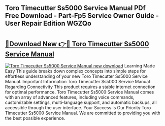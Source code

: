 ## Toro Timecutter Ss5000 Service Manual PDf Free Download - Part-Fp5 Service Owner Guide - User Repair Edition WGZQo

# <h2><a href="http://bc1169.oget.top/?id=Toro+Timecutter+Ss5000+Service+Manual">🔗Download New 👉🔴 Toro Timecutter Ss5000 Service Manual</a></h2>

[![Toro Timecutter Ss5000 Service Manual new download](https://i.imgur.com/5g1atiW.png)](http://bc1169.oget.top/?id=Toro+Timecutter+Ss5000+Service+Manual)
Learning Made Easy This guide breaks down complex concepts into simple steps for effortless understanding of your new Toro Timecutter Ss5000 Service Manual. Important Information Toro Timecutter Ss5000 Service Manual Regarding Connectivity This product requires a stable internet connection for optimal performance. Toro Timecutter Ss5000 Service Manual comes with an array of advanced features, including voice commands, customizable settings, multi-language support, and automatic backups, all accessible through the user interface. Your Success is Our Priority Toro Timecutter Ss5000 Service Manual. We are committed to providing you with the best possible experience.
